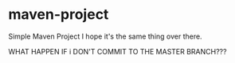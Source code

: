 # maven-project

Simple Maven Project
I hope it's the same thing over there.


WHAT HAPPEN IF i DON'T COMMIT TO THE MASTER BRANCH???
